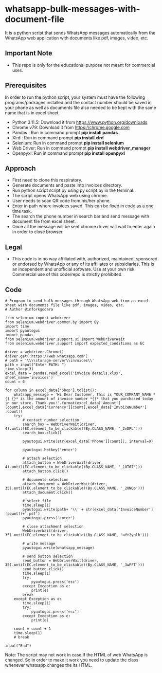 # whatsapp-bulk-messages-with-document-file

It is a python script that sends WhatsApp messages automatically from the WhatsApp web application with documents like pdf, images, video, etc.

## Important Note
* This repo is only for the educational purpose not meant for commercial uses.

## Prerequisites

In order to run the python script, your system must have the following programs/packages installed and the contact number should be saved in your phone as well as documents file also needed to be kept with the same name that is in excel sheet.
* Python 3.11.5: Download it from https://www.python.org/downloads
* Chrome v79: Download it from https://chrome.google.com
* Pandas : Run in command prompt **pip install pandas**
* Xlrd : Run in command prompt **pip install xlrd**
* Selenium: Run in command prompt **pip install selenium** 
* Web Driver: Run in command prompt **pip install webdriver_manager**
* Openpyxl: Run in command prompt **pip install openpyxl**

## Approach
* First need to clone this respiratory.
* Generate documents and paste into invoices directory.
* Run python script script.py using py script.py in the terminal.
* The script opens WhatsApp web using chrome.
* User needs to scan QR code from his/her phone.
* Enter in path where invoices saved. This can be fixed in code as a one time task.
* The search the phone number in search bar and send message with document file from excel sheet.
* Once all the message will be sent chrome driver will wait to enter again in order to close browser.

## Legal
* This code is in no way affiliated with, authorized, maintained, sponsored or endorsed by WhatsApp or any of its affiliates or subsidiaries. This is an independent and unofficial software. Use at your own risk. Commercial use of this code/repo is strictly prohibited.

## Code
```
# Program to send bulk messages through WhatsApp web from an excel sheet with documents file like pdf, images, video, etc.
# Author @inforkgodara

from selenium import webdriver
from selenium.webdriver.common.by import By
import time
import pyautogui
import pandas
from selenium.webdriver.support.ui import WebDriverWait
from selenium.webdriver.support import expected_conditions as EC

driver = webdriver.Chrome()
driver.get('https://web.whatsapp.com')
# path = '\\\\storage-server\\invoices\\'
path = input("Enter PATH: ")
time.sleep(3)
excel_data = pandas.read_excel('invoice details.xlsx', sheet_name='invoices')
count = 0

for column in excel_data['Shop'].tolist():
    whatsapp_message = 'Hi Dear Customer, This is YOUR_COMPANY_NAME *{} {}* is the amount of invoice number *{}* that you purchased today in our store. Thank you!'.format(excel_data['Amount'][count],excel_data['Currency'][count],excel_data['InvoiceNumber'][count])
    try:
        # contact number selection
        search_box = WebDriverWait(driver, 4).until(EC.element_to_be_clickable((By.CLASS_NAME, '_2vDPL')))
        search_box.click()

        pyautogui.write(str(excel_data['Phone'][count]), interval=0)

        pyautogui.hotkey('enter')

        # attach selection
        attach_button = WebDriverWait(driver, 4).until(EC.element_to_be_clickable((By.CLASS_NAME, '_1OT67')))
        attach_button.click()

        # documents selection
        attach_document = WebDriverWait(driver, 35).until(EC.element_to_be_clickable((By.CLASS_NAME, '_2UNQo')))
        attach_document.click()

        # select file
        time.sleep(1)
        pyautogui.write(path+ '\\' + str(excel_data['InvoiceNumber'][count])+'.pdf')
        pyautogui.press('enter')

        # close attachment selection
        WebDriverWait(driver, 35).until(EC.element_to_be_clickable((By.CLASS_NAME, 'aft2yglh')))

        # write message
        pyautogui.write(whatsapp_message)

        # send button selection
        send_button = WebDriverWait(driver, 35).until(EC.element_to_be_clickable((By.CLASS_NAME, '_3wFFT')))
        send_button.click()
        time.sleep(1)
        try:
            pyautogui.press('esc')
        except Exception as e:
            print(e)
        break
    except Exception as e:
        time.sleep(1)
        try:
            pyautogui.press('esc')
        except Exception as e:
            print(e)

    count = count + 1
    time.sleep(1)
    # break

input("End")
```
Note: The script may not work in case if the HTML of web WhatsApp is changed. So in order to make it work you need to update the class whenever whatsapp changes the its HTML.
